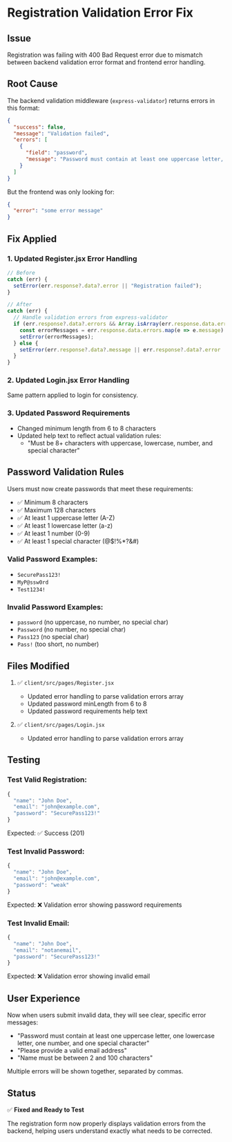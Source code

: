 # Registration Validation Error Fix

## Issue
Registration was failing with 400 Bad Request error due to mismatch between backend validation error format and frontend error handling.

## Root Cause
The backend validation middleware (`express-validator`) returns errors in this format:
```json
{
  "success": false,
  "message": "Validation failed",
  "errors": [
    {
      "field": "password",
      "message": "Password must contain at least one uppercase letter, one lowercase letter, one number, and one special character"
    }
  ]
}
```

But the frontend was only looking for:
```json
{
  "error": "some error message"
}
```

## Fix Applied

### 1. Updated Register.jsx Error Handling
```javascript
// Before
catch (err) {
  setError(err.response?.data?.error || "Registration failed");
}

// After
catch (err) {
  // Handle validation errors from express-validator
  if (err.response?.data?.errors && Array.isArray(err.response.data.errors)) {
    const errorMessages = err.response.data.errors.map(e => e.message).join(", ");
    setError(errorMessages);
  } else {
    setError(err.response?.data?.message || err.response?.data?.error || "Registration failed");
  }
}
```

### 2. Updated Login.jsx Error Handling
Same pattern applied to login for consistency.

### 3. Updated Password Requirements
- Changed minimum length from 6 to 8 characters
- Updated help text to reflect actual validation rules:
  - "Must be 8+ characters with uppercase, lowercase, number, and special character"

## Password Validation Rules

Users must now create passwords that meet these requirements:
- ✅ Minimum 8 characters
- ✅ Maximum 128 characters
- ✅ At least 1 uppercase letter (A-Z)
- ✅ At least 1 lowercase letter (a-z)
- ✅ At least 1 number (0-9)
- ✅ At least 1 special character (@$!%*?&#)

### Valid Password Examples:
- `SecurePass123!`
- `MyP@ssw0rd`
- `Test1234!`

### Invalid Password Examples:
- `password` (no uppercase, no number, no special char)
- `Password` (no number, no special char)
- `Pass123` (no special char)
- `Pass!` (too short, no number)

## Files Modified

1. ✅ `client/src/pages/Register.jsx`
   - Updated error handling to parse validation errors array
   - Updated password minLength from 6 to 8
   - Updated password requirements help text

2. ✅ `client/src/pages/Login.jsx`
   - Updated error handling to parse validation errors array

## Testing

### Test Valid Registration:
```javascript
{
  "name": "John Doe",
  "email": "john@example.com",
  "password": "SecurePass123!"
}
```
Expected: ✅ Success (201)

### Test Invalid Password:
```javascript
{
  "name": "John Doe",
  "email": "john@example.com",
  "password": "weak"
}
```
Expected: ❌ Validation error showing password requirements

### Test Invalid Email:
```javascript
{
  "name": "John Doe",
  "email": "notanemail",
  "password": "SecurePass123!"
}
```
Expected: ❌ Validation error showing invalid email

## User Experience

Now when users submit invalid data, they will see clear, specific error messages:
- "Password must contain at least one uppercase letter, one lowercase letter, one number, and one special character"
- "Please provide a valid email address"
- "Name must be between 2 and 100 characters"

Multiple errors will be shown together, separated by commas.

## Status
✅ **Fixed and Ready to Test**

The registration form now properly displays validation errors from the backend, helping users understand exactly what needs to be corrected.
